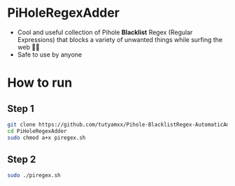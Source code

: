 # PiHoleRegexAdder

* Cool and useful collection of Pihole **Blacklist** Regex (Regular Expressions) that blocks a variety of unwanted things while surfing the web 🏄‍♂️
* Safe to use by anyone

# How to run

## Step 1
``` bash
git clone https://github.com/tutyamxx/Pihole-BlacklistRegex-AutomaticAdd.git
cd PiHoleRegexAdder
sudo chmod a+x piregex.sh
```

## Step 2

``` bash
sudo ./piregex.sh
```
